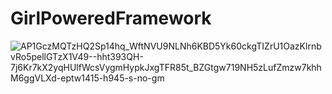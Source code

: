# GirlPoweredFramework

![AP1GczMQTzHQ2Sp14hq_WftNVU9NLNh6KBD5Yk60ckgTIZrU1OazKlrnbvRo5pellGTzX1V49--hht393QH-7j6Kr7kX2yqHUlfWcsVygmHypkJxgTFR85t_BZGtgw719NH5zLufZmzw7khhM6ggVLXd-eptw1415-h945-s-no-gm](https://github.com/user-attachments/assets/b79b57c2-cfeb-4d14-8689-e6c6fae1a36c)
